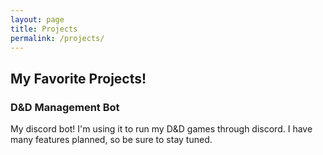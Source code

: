 ```yaml
---
layout: page
title: Projects
permalink: /projects/
---
```


## My Favorite Projects!

### D&D Management Bot
My discord bot! I'm using it to run my D&D games through discord. I have many features planned, so be sure to stay tuned. 

